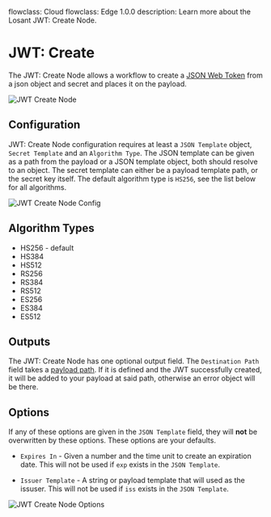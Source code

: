 flowclass: Cloud
flowclass: Edge 1.0.0
description: Learn more about the Losant JWT: Create Node.

# JWT: Create

The JWT: Create Node allows a workflow to create a [JSON Web Token](https://jwt.io/) from a json object and secret and places it on the payload.

![JWT Create Node](/images/workflows/logic/jwt-create-node.png "JWT Create Node")

## Configuration

JWT: Create Node configuration requires at least a `JSON Template` object, `Secret Template` and an `Algorithm Type`. The JSON template can be given as a path from the payload or a JSON template object, both should resolve to an object. The secret template can either be a payload template path, or the secret key itself. The default algorithm type is `HS256`, see the list below for all algorithms.

![JWT Create Node Config](/images/workflows/logic/jwt-create-node-config.png "JWT Create Node Config")

## Algorithm Types

* HS256 - default
* HS384
* HS512
* RS256
* RS384
* RS512
* ES256
* ES384
* ES512

## Outputs

The JWT: Create Node has one optional output field. The `Destination Path` field takes a [payload path](/workflows/accessing-payload-data/#payload-paths). If it is defined and the JWT successfully created, it will be added to your payload at said path, otherwise an error object will be there.

## Options

If any of these options are given in the `JSON Template` field, they will **not** be overwritten by these options. These options are your defaults.

* `Expires In` - Given a number and the time unit to create an expiration date. This will not be used if `exp` exists in the `JSON Template`.

* `Issuer Template` - A string or payload template that will used as the issuser. This will not be used if `iss` exists in the `JSON Template`.

![JWT Create Node Options](/images/workflows/logic/jwt-create-node-options.png "JWT Create Node Options")
